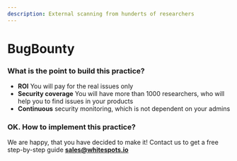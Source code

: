 ```yaml
---
description: External scanning from hunderts of researchers
---
```


# BugBounty

### **What is the point to build this practice?**

* **ROI** You will pay for the real issues only
* **Security coverage** You will have more than 1000 researchers, who will help you to find issues in your products
* **Continuous** security monitoring, which is not dependent on your admins

### **OK. How to implement this practice?**

We are happy, that you have decided to make it! Contact us to get a free step-by-step guide [**sales@whitespots.io**](mailto:sales@whitespots.io)

